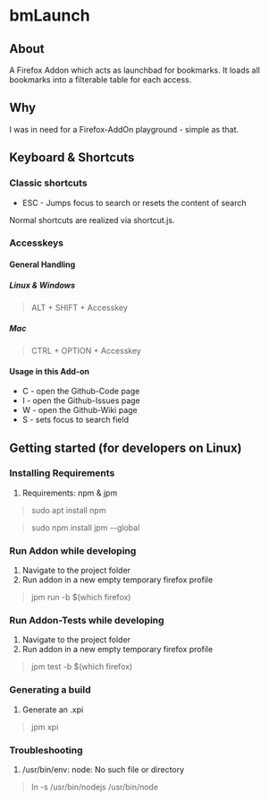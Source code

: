 bmLaunch
=========

## About
A Firefox Addon which acts as launchbad for bookmarks.
It loads all bookmarks into a filterable table for each access.

## Why
I was in need for a Firefox-AddOn playground - simple as that.

## Keyboard & Shortcuts
### Classic shortcuts
* ESC - Jumps focus to search or resets the content of search

Normal shortcuts are realized via shortcut.js.


### Accesskeys

#### General Handling

##### Linux & Windows

> ALT + SHIFT + Accesskey

##### Mac
> CTRL + OPTION + Accesskey

#### Usage in this Add-on
* C - open the Github-Code page
* I - open the Github-Issues page
* W - open the Github-Wiki page
* S - sets focus to search field





## Getting started (for developers on Linux)
### Installing Requirements
1. Requirements: npm & jpm

> sudo apt install npm

> sudo npm install jpm --global


### Run Addon while developing
1. Navigate to the project folder
2. Run addon in a new empty temporary firefox profile

> jpm run -b $(which firefox)


### Run Addon-Tests while developing
1. Navigate to the project folder
2. Run addon in a new empty temporary firefox profile

> jpm test -b $(which firefox)


### Generating a build
1. Generate an .xpi

> jpm xpi


### Troubleshooting
1. /usr/bin/env: node: No such file or directory

> ln -s /usr/bin/nodejs /usr/bin/node
